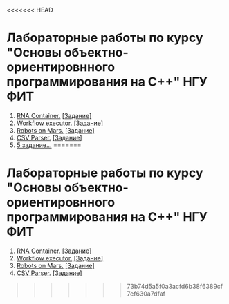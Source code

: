 <<<<<<< HEAD
# Лабораторные работы по курсу "Основы объектно-ориентировнного программирования на C++" НГУ ФИТ
1. [RNA Container.](https://github.com/DronovDen/CPP-OOP/tree/main/RNA) [[Задание]](https://github.com/DronovDen/CPP-OOP/blob/main/RNA/Lab1%20C%2B%2B%20DNK-task_1.docx)
2. [Workflow executor.](https://github.com/DronovDen/CPP-OOP/tree/main/Workflow) [[Задание]](https://github.com/DronovDen/CPP-OOP/blob/main/Workflow/OOP%20C%2B%2B%20Task%202%20(Workflow%20Executor).docx)
3. [Robots on Mars.](https://github.com/DronovDen/CPP-OOP/tree/main/RobotsOnMars) [[Задание]](https://github.com/DronovDen/CPP-OOP/blob/main/RobotsOnMars/Robots_-_Task_3.pdf)
4. [CSV Parser.](https://github.com/DronovDen/CPP-OOP/tree/main/CSVParser) [[Задание]](https://github.com/DronovDen/CPP-OOP/blob/main/CSVParser/C%2B%2B%20template%20task.docx)
5. [5 задание...]()
=======
# Лабораторные работы по курсу "Основы объектно-ориентировнного программирования на C++" НГУ ФИТ
1. [RNA Container.](https://github.com/DronovDen/CPP-OOP/tree/main/RNA) [[Задание]](https://github.com/DronovDen/CPP-OOP/blob/main/RNA/Lab1%20C%2B%2B%20DNK-task_1.docx)
2. [Workflow executor.](https://github.com/DronovDen/CPP-OOP/tree/main/Workflow) [[Задание]](https://github.com/DronovDen/CPP-OOP/blob/main/Workflow/OOP%20C%2B%2B%20Task%202%20(Workflow%20Executor).docx)
3. [Robots on Mars.](https://github.com/DronovDen/CPP-OOP/tree/main/RobotsOnMars) [[Задание]](https://github.com/DronovDen/CPP-OOP/blob/main/RobotsOnMars/Robots_-_Task_3.pdf)
4. [CSV Parser.](https://github.com/DronovDen/CPP-OOP/tree/main/CSVParser) [[Задание]](https://github.com/DronovDen/CPP-OOP/blob/main/CSVParser/C%2B%2B%20template%20task.docx)
>>>>>>> 73b74d5a5f0a3acfd6b38f6389cf7ef630a7dfaf
